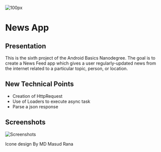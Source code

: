 ![100px](https://user-images.githubusercontent.com/34313493/39884408-90f0b87c-54ab-11e8-96eb-318f0d2d1e64.png)


# News App
## Presentation
This is the sixth project of the Android Basics Nanodegree.
The goal is to create a News Feed app which gives a user regularly-updated news from the internet related to a particular topic, person, or location.

## New Technical Points
* Creation of HttpRequest
* Use of Loaders to execute async task
* Parse a json response

## Screenshots
![Screenshots](./images/news_app.gif)





Icone design By MD Masud Rana
